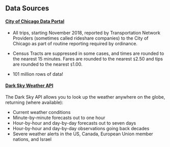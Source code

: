 ## Data Sources

#### **[City of Chicago Data Portal](https://data.cityofchicago.org/Transportation/Transportation-Network-Providers-Trips/m6dm-c72p)**

- All trips, starting November 2018, reported by Transportation Network Providers (sometimes called rideshare companies) to the City of Chicago as part of routine reporting required by ordinance.

- Census Tracts are suppressed in some cases, and times are rounded to the nearest 15 minutes. Fares are rounded to the nearest `$`2.50 and tips are rounded to the nearest `$`1.00. 

- 101 million rows of data!

#### **[Dark Sky Weather API](https://darksky.net/dev/docs#time-machine-request)**

The Dark Sky API allows you to look up the weather anywhere on the globe, returning (where available):

- Current weather conditions
- Minute-by-minute forecasts out to one hour
- Hour-by-hour and day-by-day forecasts out to seven days
- Hour-by-hour and day-by-day observations going back decades
- Severe weather alerts in the US, Canada, European Union member nations, and Israel

